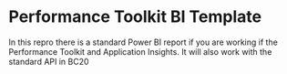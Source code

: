 # Performance Toolkit BI Template
In this repro there is a standard Power BI report if you are working if the Performance Toolkit and Application Insights.
It will also work with the standard API in BC20
